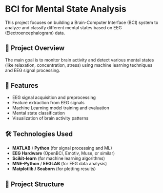 # BCI for Mental State Analysis

This project focuses on building a Brain-Computer Interface (BCI) system to analyze and classify different mental states based on EEG (Electroencephalogram) data.

## 🧠 Project Overview

The main goal is to monitor brain activity and detect various mental states (like relaxation, concentration, stress) using machine learning techniques and EEG signal processing.

## 🚀 Features

- EEG signal acquisition and preprocessing
- Feature extraction from EEG signals
- Machine Learning model training and evaluation
- Mental state classification
- Visualization of brain activity patterns

## 🛠️ Technologies Used

- **MATLAB** / **Python** (for signal processing and ML)
- **EEG Hardware** (OpenBCI, Emotiv, Muse, or similar)
- **Scikit-learn** (for machine learning algorithms)
- **MNE-Python** / **EEGLAB** (for EEG data analysis)
- **Matplotlib / Seaborn** (for plotting results)

## 📁 Project Structure

